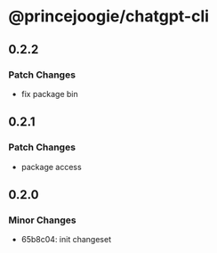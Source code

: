 # @princejoogie/chatgpt-cli

## 0.2.2

### Patch Changes

- fix package bin

## 0.2.1

### Patch Changes

- package access

## 0.2.0

### Minor Changes

- 65b8c04: init changeset
